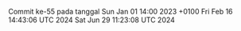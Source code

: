 Commit ke-55 pada tanggal Sun Jan 01 14:00 2023 +0100
Fri Feb 16 14:43:06 UTC 2024
Sat Jun 29 11:23:08 UTC 2024
